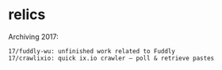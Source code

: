 # relics

Archiving 2017:
```
17/fuddly-wu: unfinished work related to Fuddly
17/crawlixio: quick ix.io crawler – poll & retrieve pastes
```

